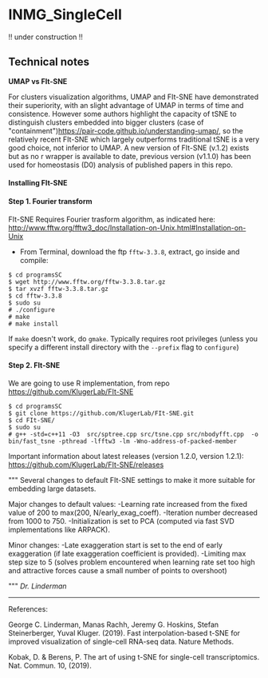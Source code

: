 # INMG_SingleCell

!! under construction !!

## Technical notes

**UMAP vs FIt-SNE**

For clusters visualization algorithms, UMAP and FIt-SNE have demonstrated their superiority, with an slight advantage of UMAP in terms of time and consistence. However some authors highlight the capacity of tSNE to distinguish clusters embedded into bigger clusters (case of "containment")<https://pair-code.github.io/understanding-umap/>, so the relatively recent FIt-SNE which largely outperforms traditional tSNE is a very good choice, not inferior to UMAP. A new version of FIt-SNE (v.1.2) exists but as no r wrapper is available to date,  previous version (v1.1.0) has been used for homeostasis (D0) analysis of published papers in this repo.

#### Installing FIt-SNE 

#### Step 1. Fourier transform
FIt-SNE Requires Fourier trasform algorithm, as indicated here:
http://www.fftw.org/fftw3_doc/Installation-on-Unix.html#Installation-on-Unix

* From Terminal, download the ftp `fftw-3.3.8`, extract, go inside and compile: 

```
$ cd programsSC
$ wget http://www.fftw.org/fftw-3.3.8.tar.gz
$ tar xvzf fftw-3.3.8.tar.gz
$ cd fftw-3.3.8
$ sudo su 
# ./configure
# make
# make install
```
If `make` doesn't work, do `gmake`. Typically requires root privileges (unless you specify a different install directory with the `--prefix` flag to `configure`)

#### Step 2. FIt-SNE 

We are going to use R implementation, from repo https://github.com/KlugerLab/FIt-SNE

```
$ cd programsSC
$ git clone https://github.com/KlugerLab/FIt-SNE.git
$ cd FIt-SNE/
$ sudo su
# g++ -std=c++11 -O3  src/sptree.cpp src/tsne.cpp src/nbodyfft.cpp  -o bin/fast_tsne -pthread -lfftw3 -lm -Wno-address-of-packed-member
```
Important information about latest releases (version 1.2.0, version 1.2.1): https://github.com/KlugerLab/FIt-SNE/releases

"""
Several changes to default FIt-SNE settings to make it more suitable for embedding large datasets.

Major changes to default values:
-Learning rate increased from the fixed value of 200 to max(200, N/early_exag_coeff).
-Iteration number decreased from 1000 to 750.
-Initialization is set to PCA (computed via fast SVD implementations like ARPACK).

Minor changes:
-Late exaggeration start is set to the end of early exaggeration (if late exaggeration coefficient is provided).
-Limiting max step size to 5 (solves problem encountered when learning rate set too high and attractive forces cause a small number of points to overshoot)

""" *Dr. Linderman*

----------
References:

George C. Linderman, Manas Rachh, Jeremy G. Hoskins, Stefan Steinerberger, Yuval Kluger. (2019). Fast interpolation-based t-SNE for improved visualization of single-cell RNA-seq data. Nature Methods. 

Kobak, D. & Berens, P. The art of using t-SNE for single-cell transcriptomics. Nat. Commun. 10, (2019).


